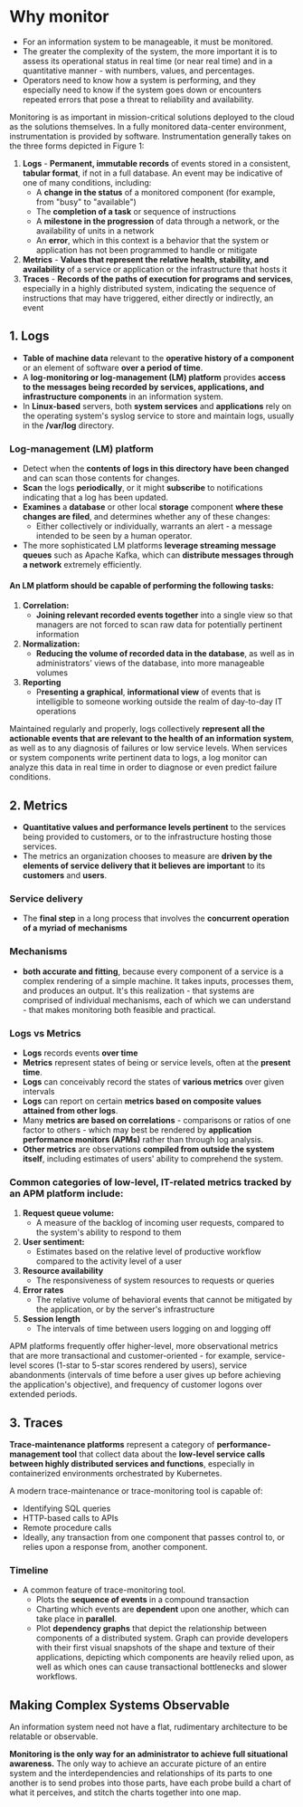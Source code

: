 # Why monitor

* For an information system to be manageable, it must be monitored.
* The greater the complexity of the system, the more important it is to assess its operational status in real time (or near real time) and in a quantitative manner - with numbers, values, and percentages.
* Operators need to know how a system is performing, and they especially need to know if the system goes down or encounters repeated errors that pose a threat to reliability and availability.

Monitoring is as important in mission-critical solutions deployed to the cloud as the solutions themselves. In a fully monitored data-center environment, instrumentation is provided by software. Instrumentation generally takes on the three forms depicted in Figure 1:

1. **Logs** - **Permanent, immutable records** of events stored in a consistent, **tabular format**, if not in a full database. An event may be indicative of one of many conditions, including:
    * A **change in the status** of a monitored component (for example, from "busy" to "available")
    * The **completion of a task** or sequence of instructions
    * A **milestone in the progression** of data through a network, or the availability of units in a network
    * An **error**, which in this context is a behavior that the system or application has not been programmed to handle or mitigate
2. **Metrics** - **Values that represent the relative health, stability, and availability** of a service or application or the infrastructure that hosts it
3. **Traces** - **Records of the paths of execution for programs and services**, especially in a highly distributed system, indicating the sequence of instructions that may have triggered, either directly or indirectly, an event

## 1. Logs

* **Table of machine data** relevant to the **operative history of a component** or an element of software **over a period of time**.
* A **log-monitoring or log-management (LM) platform** provides **access to the messages being recorded by services, applications, and infrastructure components** in an information system.
* In **Linux-based** servers, both **system services** and **applications** rely on the operating system's syslog service to store and maintain logs, usually in the **/var/log** directory.

### Log-management (LM) platform

* Detect when the **contents of logs in this directory have been changed** and can scan those contents for changes.
* **Scan** the logs **periodically**, or it might **subscribe** to notifications indicating that a log has been updated.
* **Examines** a **database** or other local **storage** component **where these changes are filed**, and determines whether any of these changes:
  * Either collectively or individually, warrants an alert - a message intended to be seen by a human operator.
* The more sophisticated LM platforms **leverage streaming message queues** such as Apache Kafka, which can **distribute messages through a network** extremely efficiently.

#### An LM platform should be capable of performing the following tasks:

1. **Correlation:**
    * **Joining relevant recorded events together** into a single view so that managers are not forced to scan raw data for potentially pertinent information
2. **Normalization:**
    * **Reducing the volume of recorded data in the database**, as well as in administrators' views of the database, into more manageable volumes
3. **Reporting**
    * P**resenting a graphical**, **informational view** of events that is intelligible to someone working outside the realm of day-to-day IT operations

Maintained regularly and properly, logs collectively **represent all the actionable events that are relevant to the health of an information system**, as well as to any diagnosis of failures or low service levels. When services or system components write pertinent data to logs, a log monitor can analyze this data in real time in order to diagnose or even predict failure conditions.

## 2. Metrics

* **Quantitative values and performance levels pertinent** to the services being provided to customers, or to the infrastructure hosting those services.
* The metrics an organization chooses to measure are **driven by the elements of service delivery that it believes are important** to its **customers** and **users**.

### Service delivery

* The **final step** in a long process that involves the **concurrent operation of a myriad of mechanisms**

### Mechanisms

* **both accurate and fitting**, because every component of a service is a complex rendering of a simple machine. It takes inputs, processes them, and produces an output. It's this realization - that systems are comprised of individual mechanisms, each of which we can understand - that makes monitoring both feasible and practical.

### Logs vs Metrics

* **Logs** records events **over time**
* **Metrics** represent states of being or service levels, often at the **present time**.
* **Logs** can conceivably record the states of **various metrics** over given intervals
* **Logs** can report on certain **metrics based on composite values attained from other logs**.
* Many **metrics are based on correlations** - comparisons or ratios of one factor to others - which may best be rendered by **application performance monitors (APMs)** rather than through log analysis.
* **Other metrics** are observations **compiled from outside the system itself**, including estimates of users' ability to comprehend the system.

### Common categories of low-level, IT-related metrics tracked by an APM platform include:

1. **Request queue volume:**
    * A measure of the backlog of incoming user requests, compared to the system's ability to respond to them
2. **User sentiment:**
    * Estimates based on the relative level of productive workflow compared to the activity level of a user
3. **Resource availability**
    * The responsiveness of system resources to requests or queries
4. **Error rates**
    * The relative volume of behavioral events that cannot be mitigated by the application, or by the server's infrastructure
5. **Session length**
    * The intervals of time between users logging on and logging off

APM platforms frequently offer higher-level, more observational metrics that are more transactional and customer-oriented - for example, service-level scores (1-star to 5-star scores rendered by users), service abandonments (intervals of time before a user gives up before achieving the application's objective), and frequency of customer logons over extended periods.

## 3. Traces

**Trace-maintenance platforms** represent a category of **performance-management tool** that collect data about the **low-level service calls between highly distributed services and functions**, especially in containerized environments orchestrated by Kubernetes.

A modern trace-maintenance or trace-monitoring tool is capable of:

* Identifying SQL queries
* HTTP-based calls to APIs
* Remote procedure calls
* Ideally, any transaction from one component that passes control to, or relies upon a response from, another component.

### Timeline

* A common feature of trace-monitoring tool.
  * Plots the **sequence of events** in a compound transaction
  * Charting which events are **dependent** upon one another, which can take place in **parallel**.
  * Plot **dependency graphs** that depict the relationship between components of a distributed system. Graph can provide developers with their first visual snapshots of the shape and texture of their applications, depicting which components are heavily relied upon, as well as which ones can cause transactional bottlenecks and slower workflows.

## Making Complex Systems Observable

An information system need not have a flat, rudimentary architecture to be relatable or observable.

**Monitoring is the only way for an administrator to achieve full situational awareness.** The only way to achieve an accurate picture of an entire system and the interdependencies and relationships of its parts to one another is to send probes into those parts, have each probe build a chart of what it perceives, and stitch the charts together into one map.
